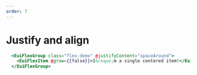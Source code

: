 ```yaml
---
order: 7
---
```


# Justify and align

```hbs template
  <EuiFlexGroup class="flex-demo" @justifyContent="spaceAround">
    <EuiFlexItem @grow={{false}}>I&rsquo;m a single centered item!</EuiFlexItem>
  </EuiFlexGroup>
```